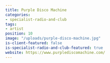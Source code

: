 ```yaml
---
title: Purple Disco Machine
categories:
- specialist-radio-and-club
tags:
- artist
position: 10
image: "/uploads/purple-disco-machine.jpg"
is-client-featured: false
is-specialist-radio-and-club-featured: true
website: https://www.purplediscomachine.com/
---
```


